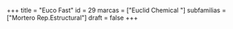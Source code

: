 +++
title = "Euco Fast"
id = 29
marcas = ["Euclid Chemical "]
subfamilias = ["Mortero Rep.Estructural"]
draft = false
+++

<!--more-->